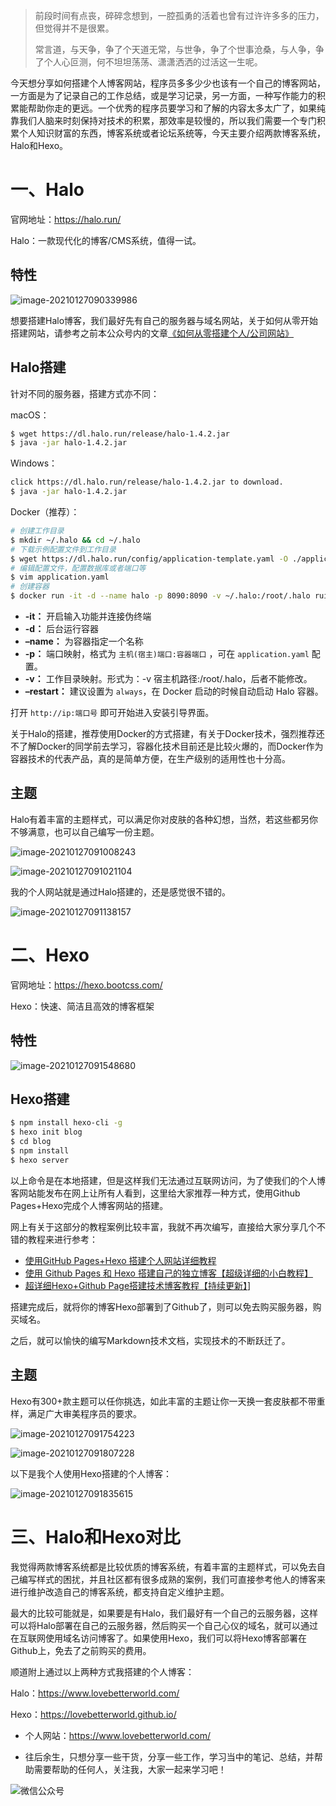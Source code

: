 > 前段时间有点丧，碎碎念想到，一腔孤勇的活着也曾有过许许多多的压力，但觉得并不是很累。
>
> 常言道，与天争，争了个天道无常，与世争，争了个世事沧桑，与人争，争了个人心叵测，何不坦坦荡荡、潇潇洒洒的过活这一生呢。



今天想分享如何搭建个人博客网站，程序员多多少少也该有一个自己的博客网站，一方面是为了记录自己的工作总结，或是学习记录，另一方面，一种写作能力的积累能帮助你走的更远。一个优秀的程序员要学习和了解的内容太多太广了，如果纯靠我们人脑来时刻保持对技术的积累，那效率是较慢的，所以我们需要一个专门积累个人知识财富的东西，博客系统或者论坛系统等，今天主要介绍两款博客系统，Halo和Hexo。



# 一、Halo

官网地址：https://halo.run/

Halo：一款现代化的博客/CMS系统，值得一试。



## 特性

![image-20210127090339986](http://lovebetterworld.com/image-20210127090339986.png)



想要搭建Halo博客，我们最好先有自己的服务器与域名网站，关于如何从零开始搭建网站，请参考之前本公众号内的文章[《如何从零搭建个人/公司网站》](https://mp.weixin.qq.com/s/a67Vuj6Z8nfzjxNsfOSxnQ)



## Halo搭建

针对不同的服务器，搭建方式亦不同：

macOS：

```bash
$ wget https://dl.halo.run/release/halo-1.4.2.jar
$ java -jar halo-1.4.2.jar
```

Windows：

```bash
click https://dl.halo.run/release/halo-1.4.2.jar to download.
$ java -jar halo-1.4.2.jar
```

Docker（推荐）：

```bash
# 创建工作目录
$ mkdir ~/.halo && cd ~/.halo
# 下载示例配置文件到工作目录
$ wget https://dl.halo.run/config/application-template.yaml -O ./application.yaml
# 编辑配置文件，配置数据库或者端口等
$ vim application.yaml
# 创建容器
$ docker run -it -d --name halo -p 8090:8090 -v ~/.halo:/root/.halo ruibaby/halo
```

- **-it：** 开启输入功能并连接伪终端
- **-d：** 后台运行容器
- **–name：** 为容器指定一个名称
- **-p：** 端口映射，格式为 `主机(宿主)端口:容器端口` ，可在 `application.yaml` 配置。
- **-v：** 工作目录映射。形式为：-v 宿主机路径:/root/.halo，后者不能修改。
- **–restart：** 建议设置为 `always`，在 Docker 启动的时候自动启动 Halo 容器。



打开 `http://ip:端口号` 即可开始进入安装引导界面。



关于Halo的搭建，推荐使用Docker的方式搭建，有关于Docker技术，强烈推荐还不了解Docker的同学前去学习，容器化技术目前还是比较火爆的，而Docker作为容器技术的代表产品，真的是简单方便，在生产级别的适用性也十分高。



## 主题

Halo有着丰富的主题样式，可以满足你对皮肤的各种幻想，当然，若这些都另你不够满意，也可以自己编写一份主题。



![image-20210127091008243](http://lovebetterworld.com/image-20210127091008243.png)



![image-20210127091021104](http://lovebetterworld.com/image-20210127091021104.png)





我的个人网站就是通过Halo搭建的，还是感觉很不错的。



![image-20210127091138157](http://lovebetterworld.com/image-20210127091138157.png)



# 二、Hexo

官网地址：https://hexo.bootcss.com/

Hexo：快速、简洁且高效的博客框架



## 特性

![image-20210127091548680](http://lovebetterworld.com/image-20210127091548680.png)



## Hexo搭建

```bash
$ npm install hexo-cli -g
$ hexo init blog
$ cd blog
$ npm install
$ hexo server
```

以上命令是在本地搭建，但是这样我们无法通过互联网访问，为了使我们的个人博客网站能发布在网上让所有人看到，这里给大家推荐一种方式，使用Github Pages+Hexo完成个人博客网站的搭建。



网上有关于这部分的教程案例比较丰富，我就不再次编写，直接给大家分享几个不错的教程来进行参考：

- [使用GitHub Pages+Hexo 搭建个人网站详细教程](https://blog.csdn.net/guoxiaorui666/article/details/99623023)
- [使用 Github Pages 和 Hexo 搭建自己的独立博客【超级详细的小白教程】](https://blog.csdn.net/qq_36759224/article/details/82121420)
- [超详细Hexo+Github Page搭建技术博客教程【持续更新】](https://segmentfault.com/a/1190000017986794)]



搭建完成后，就将你的博客Hexo部署到了Github了，则可以免去购买服务器，购买域名。

之后，就可以愉快的编写Markdown技术文档，实现技术的不断跃迁了。



## 主题

Hexo有300+款主题可以任你挑选，如此丰富的主题让你一天换一套皮肤都不带重样，满足广大审美程序员的要求。

![image-20210127091754223](http://lovebetterworld.com/image-20210127091754223.png)

![image-20210127091807228](http://lovebetterworld.com/image-20210127091807228.png)





以下是我个人使用Hexo搭建的个人博客：

![image-20210127091835615](http://lovebetterworld.com/image-20210127091835615.png)



# 三、Halo和Hexo对比

我觉得两款博客系统都是比较优质的博客系统，有着丰富的主题样式，可以免去自己编写样式的困扰，并且社区都有很多成熟的案例，我们可直接参考他人的博客来进行维护改造自己的博客系统，都支持自定义维护主题。



最大的比较可能就是，如果要是有Halo，我们最好有一个自己的云服务器，这样可以将Halo部署在自己的云服务器，然后购买一个自己心仪的域名，就可以通过在互联网使用域名访问博客了。如果使用Hexo，我们可以将Hexo博客部署在Github上，免去了之前购买的费用。



顺道附上通过以上两种方式我搭建的个人博客：

Halo：https://www.lovebetterworld.com/

Hexo：https://lovebetterworld.github.io/





- 个人网站：https://www.lovebetterworld.com/

- 往后余生，只想分享一些干货，分享一些工作，学习当中的笔记、总结，并帮助需要帮助的任何人，关注我，大家一起来学习吧！

![微信公众号](http://lovebetterworld.com/%E5%BE%AE%E4%BF%A1%E5%85%AC%E4%BC%97%E5%8F%B7.png)




